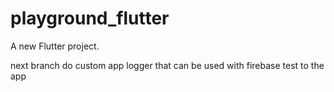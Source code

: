 # playground_flutter

A new Flutter project.


next branch
do custom app logger that can be used with firebase 
test to the app 


